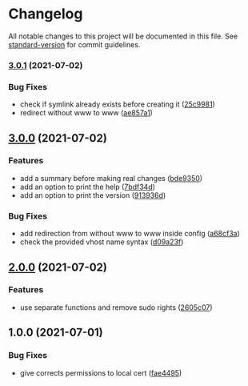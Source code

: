 # Changelog

All notable changes to this project will be documented in this file. See [standard-version](https://github.com/conventional-changelog/standard-version) for commit guidelines.

### [3.0.1](https://github.com/ArmandPhilippot/new-vhost/compare/v3.0.0...v3.0.1) (2021-07-02)


### Bug Fixes

* check if symlink already exists before creating it ([25c9981](https://github.com/ArmandPhilippot/new-vhost/commit/25c99818defed8589d6c9b9429532f30fb5dd521))
* redirect without www to www ([ae857a1](https://github.com/ArmandPhilippot/new-vhost/commit/ae857a179fc80a3e51b246e9ad05a063b15ddc0c))

## [3.0.0](https://github.com/ArmandPhilippot/new-vhost/compare/v2.0.0...v3.0.0) (2021-07-02)


### Features

* add a summary before making real changes ([bde9350](https://github.com/ArmandPhilippot/new-vhost/commit/bde9350e7b43d189507919b80bd7438da47f9131))
* add an option to print the help ([7bdf34d](https://github.com/ArmandPhilippot/new-vhost/commit/7bdf34d1caea7119701c9c4d100f8f139b345ce6))
* add an option to print the version ([913936d](https://github.com/ArmandPhilippot/new-vhost/commit/913936dd74c582f6128fa6ff2768441badd8b55a))


### Bug Fixes

* add redirection from without www to www inside config ([a68cf3a](https://github.com/ArmandPhilippot/new-vhost/commit/a68cf3a3ec5b4c1f97d34e19c6311a1b38809645))
* check the provided vhost name syntax ([d09a23f](https://github.com/ArmandPhilippot/new-vhost/commit/d09a23fd1f84fc4447a9054b2242edef15ecbba6))

## [2.0.0](https://github.com/ArmandPhilippot/new-vhost/compare/v1.0.0...v2.0.0) (2021-07-02)


### Features

* use separate functions and remove sudo rights ([2605c07](https://github.com/ArmandPhilippot/new-vhost/commit/2605c07abce691ab987829204b4231b06dbb1109))


## 1.0.0 (2021-07-01)


### Bug Fixes

* give corrects permissions to local cert ([fae4495](https://github.com/ArmandPhilippot/new-vhost/commit/fae44954795d7dddd0f55dd7ae427ada25fde63c))
